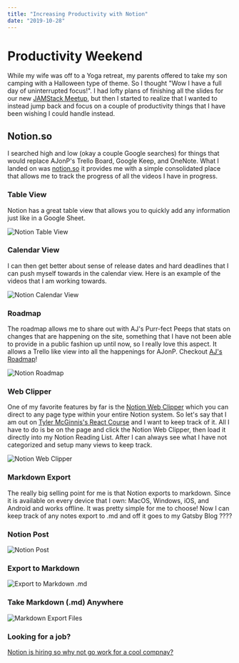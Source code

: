 ```yaml
---
title: "Increasing Productivity with Notion"
date: "2019-10-28"
---
```


# Productivity Weekend

While my wife was off to a Yoga retreat, my parents offered to take my son camping with a Halloween type of theme. So I thought "Wow I have a full day of uninterrupted focus!". I had lofty plans of finishing all the slides for our new [JAMStack Meetup](https://link.ajonp.com/jamstackgr), but then I started to realize that I wanted to instead jump back and focus on a couple of productivity things that I have been wishing I could handle instead.

## Notion.so[](https://codingcat.dev/blog/increasing-productivity-with-notion#notionso)

I searched high and low (okay a couple Google searches) for things that would replace AJonP's Trello Board, Google Keep, and OneNote. What I landed on was [notion.so](https://notion.so/) it provides me with a simple consolidated place that allows me to track the progress of all the videos I have in progress.

### Table View[](https://codingcat.dev/blog/increasing-productivity-with-notion#table-view)

Notion has a great table view that allows you to quickly add any information just like in a Google Sheet.

![Notion Table View](https://res.cloudinary.com/ajonp/image/upload/f_auto,q_auto/ajonp-ajonp-com/blog/productivity_wknd/Screen_Shot_2019-11-04_at_8.37.09_AM.png)

### Calendar View[](https://codingcat.dev/blog/increasing-productivity-with-notion#calendar-view)

I can then get better about sense of release dates and hard deadlines that I can push myself towards in the calendar view. Here is an example of the videos that I am working towards.

![Notion Calendar View](https://res.cloudinary.com/ajonp/image/upload/f_auto,q_auto/ajonp-ajonp-com/blog/productivity_wknd/Screen_Shot_2019-11-04_at_8.38.57_AM.png)

### Roadmap[](https://codingcat.dev/blog/increasing-productivity-with-notion#roadmap)

The roadmap allows me to share out with AJ's Purr-fect Peeps that stats on changes that are happening on the site, something that I have not been able to provide in a public fashion up until now, so I really love this aspect. It allows a Trello like view into all the happenings for AJonP. Checkout [AJ's Roadmap](https://link.ajonp.com/roadmap)!

![Notion Roadmap](https://res.cloudinary.com/ajonp/image/upload/f_auto,q_auto/ajonp-ajonp-com/blog/productivity_wknd/Screen_Shot_2019-11-04_at_8.39.17_AM.png)

### Web Clipper[](https://codingcat.dev/blog/increasing-productivity-with-notion#web-clipper)

One of my favorite features by far is the [Notion Web Clipper](https://chrome.google.com/webstore/detail/notion-web-clipper/knheggckgoiihginacbkhaalnibhilkk?hl=en) which you can direct to any page type within your entire Notion system. So let's say that I am out on [Tyler McGinnis's React Course](https://link.ajonp.com/tylermcginnis-react) and I want to keep track of it. All I have to do is be on the page and click the Notion Web Clipper, then load it directly into my Notion Reading List. After I can always see what I have not categorized and setup many views to keep track.

![Notion Web Clipper](https://res.cloudinary.com/ajonp/image/upload/f_auto,q_auto/ajonp-ajonp-com/blog/productivity_wknd/Screen_Shot_2019-11-04_at_8.46.27_AM.png)

### Markdown Export[](https://codingcat.dev/blog/increasing-productivity-with-notion#markdown-export)

The really big selling point for me is that Notion exports to markdown. Since it is available on every device that I own: MacOS, Windows, iOS, and Android and works offline. It was pretty simple for me to choose! Now I can keep track of any notes export to .md and off it goes to my Gatsby Blog ????

### Notion Post[](https://codingcat.dev/blog/increasing-productivity-with-notion#notion-post)

![Notion Post](https://res.cloudinary.com/ajonp/image/upload/f_auto,q_auto/ajonp-ajonp-com/blog/productivity_wknd/Screen_Shot_2019-11-04_at_8.48.03_AM.png)

### Export to Markdown[](https://codingcat.dev/blog/increasing-productivity-with-notion#export-to-markdown)

![Export to Markdown .md](https://res.cloudinary.com/ajonp/image/upload/f_auto,q_auto/ajonp-ajonp-com/blog/productivity_wknd/Screen_Shot_2019-11-04_at_8.48.16_AM.png)

### Take Markdown (.md) Anywhere  
[](https://codingcat.dev/blog/increasing-productivity-with-notion#take-markdown-md-anywhere)

![Markdown Export Files](https://res.cloudinary.com/ajonp/image/upload/f_auto,q_auto/ajonp-ajonp-com/blog/productivity_wknd/Screen_Shot_2019-11-04_at_8.49.26_AM.png)

### Looking for a job?[](https://codingcat.dev/blog/increasing-productivity-with-notion#looking-for-a-job)

[Notion is hiring so why not go work for a cool compnay?](https://www.notion.so/Work-at-Notion-e7aeb157238a4603a2964b28c646f07f)
